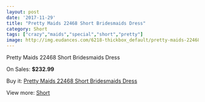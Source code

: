 ```yaml
---
layout: post
date: '2017-11-29'
title: "Pretty Maids 22468 Short Bridesmaids Dress"
category: Short
tags: ["crazy","maids","special","short","pretty"]
image: http://img.eudances.com/6218-thickbox_default/pretty-maids-22468-short-bridesmaids-dress.jpg
---
```

Pretty Maids 22468 Short Bridesmaids Dress

On Sales: **$232.99**
<a href="https://www.eudances.com/en/short/2231-pretty-maids-22468-short-bridesmaids-dress.html"><amp-img layout="responsive" width="600" height="600" src="//img.eudances.com/6218-thickbox_default/pretty-maids-22468-short-bridesmaids-dress.jpg" alt="Pretty Maids 22468 Short Bridesmaids Dress 0" /></a>
<a href="https://www.eudances.com/en/short/2231-pretty-maids-22468-short-bridesmaids-dress.html"><amp-img layout="responsive" width="600" height="600" src="//img.eudances.com/6219-thickbox_default/pretty-maids-22468-short-bridesmaids-dress.jpg" alt="Pretty Maids 22468 Short Bridesmaids Dress 1" /></a>

Buy it: [Pretty Maids 22468 Short Bridesmaids Dress](https://www.eudances.com/en/short/2231-pretty-maids-22468-short-bridesmaids-dress.html "Pretty Maids 22468 Short Bridesmaids Dress")

View more: [Short](https://www.eudances.com/en/25-short "Short")